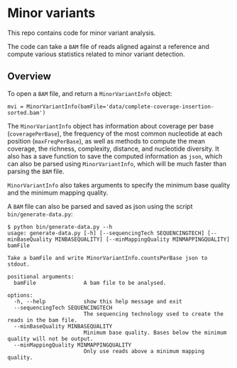 # Minor variants

This repo contains code for minor variant analysis.


The code can take a `BAM` file of reads aligned against a reference and compute various statistics related to minor variant detection.


## Overview

To open a `BAM` file, and return a `MinorVariantInfo` object:

```
mvi = MinorVariantInfo(bamFile='data/complete-coverage-insertion-sorted.bam')
```

The `MinorVariantInfo` object has information about coverage per base (`coveragePerBase`), the frequency of the most common nucleotide at each position (`maxFreqPerBase`), as well as methods to compute the mean coverage, the richness, complexity, distance, and nucleotide diversity. It also has a save function to save the computed information as `json`, which can also be parsed using `MinorVariantInfo`, which will be much faster than parsing the `BAM` file.

`MinorVariantInfo` also takes arguments to specify the minimum base quality and the minimum mapping quality.

A `BAM` file can also be parsed and saved as json using the script `bin/generate-data.py`:

```
$ python bin/generate-data.py --h
usage: generate-data.py [-h] [--sequencingTech SEQUENCINGTECH] [--minBaseQuality MINBASEQUALITY] [--minMappingQuality MINMAPPINGQUALITY] bamFile

Take a bamFile and write MinorVariantInfo.countsPerBase json to stdout.

positional arguments:
  bamFile               A bam file to be analysed.

options:
  -h, --help            show this help message and exit
  --sequencingTech SEQUENCINGTECH
                        The sequencing technology used to create the reads in the bam file.
  --minBaseQuality MINBASEQUALITY
                        Minimum base quality. Bases below the minimum quality will not be output.
  --minMappingQuality MINMAPPINGQUALITY
                        Only use reads above a minimum mapping quality.
```